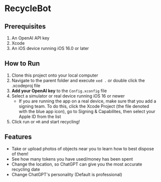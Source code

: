 # RecycleBot

## Prerequisites
1. An OpenAI API key
2. Xcode
3. An iOS device running iOS 16.0 or later

## How to Run
1. Clone this project onto your local computer
2. Navigate to the parent folder and execute `xed .` or double click the .xcodeproj file
3. **Add your OpenAI key** to the `Config.xconfig` file
4. Select a simulator or real device running iOS 16 or newer
   - If you are running the app on a real device, make sure that you add a signing team. To do this, click the Xcode Project (the file denoted with the blue app icon), go to Signing & Capabilites, then select your Apple ID from the list
5. Click run or `⌘R` and start recycling!

## Features
- Take or upload photos of objects near you to learn how to best dispose of them!
- See how many tokens you have used/money has been spent
- Change the location, so ChatGPT can give you the most accurate recycling date
- Change ChatGPT's personality (Default is professional)
